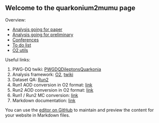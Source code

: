 ## Welcome to the quarkonium2mumu page

Overview:

- [Analysis going for paper](pages/Analysis.md)
- [Analysis going for preliminary](pages/Preliminary.md)
- [Conferences](pages/Conferences.md)
- [To do list](pages/to_do_list.md)
- [O2 utils](pages/O2_utils.md)

Useful links:

1. PWG-DQ twiki: [PWGDQDileptonsQuarkonia](https://twiki.cern.ch/twiki/bin/viewauth/ALICE/PWGDQDileptonsQuarkonia)
2. Analysis framework: [O2](https://aliceo2group.github.io/analysis-framework/docs/), [twiki](https://twiki.cern.ch/twiki/bin/viewauth/ALICE/AliceO2DQFramework)
3. Dataset QA: [Run2](https://twiki.cern.ch/twiki/bin/viewauth/ALICE/QAForTheSelectionOfGoodPhysicsRunsForMuonPhysics)
4. Run1 AOD conversion in O2 format: [link](https://docs.google.com/spreadsheets/d/1ZPNsleP-BvMEF8jiwfWp4FspDyWNWRcv_38HYna606A/edit#gid=0)
5. Run2 AOD conversion in O2 format: [link](https://docs.google.com/spreadsheets/d/1RFgOFZNcbLiMQd1_6V5XtW6ckfzjOVlarADQYxLeKWA/edit#gid=0)
6. Run1 / Run2 MC conversion: [link](https://docs.google.com/spreadsheets/d/1QIwR61ZGZz-2DhIMCihbBzkPydFNS5CI9i0EJAp684Q/edit#gid=2134847283)
6. Markdown documentation: [link](https://www.markdownguide.org/basic-syntax/)

You can use the [editor on GitHub](https://github.com/qq2mumucoord/qq2mumucoord.github.io/edit/main/README.md) to maintain and preview the content for your website in Markdown files.

<!--
For more details see [Get started](https://docs.github.com/en/pages/getting-started-with-github-pages/creating-a-github-pages-site) and [Basic writing and formatting syntax](https://docs.github.com/en/github/writing-on-github/getting-started-with-writing-and-formatting-on-github/basic-writing-and-formatting-syntax)
//
### Jekyll Themes
//
Your Pages site will use the layout and styles from the Jekyll theme you have selected in your [repository settings](https://github.com/qq2mumucoord/qq2mumucoord.github.io/settings/pages). The name of this theme is saved in the Jekyll `_config.yml` configuration file.
//
### Support or Contact
//
Having trouble with Pages? Check out our [documentation](https://docs.github.com/categories/github-pages-basics/) or [contact support](https://support.github.com/contact) and we’ll help you sort it out.
-->
